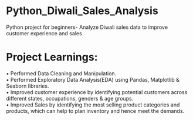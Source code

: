 # Python_Diwali_Sales_Analysis
Python project for beginners- Analyze Diwali sales data to improve customer experience and sales
# Project Learnings:
• Performed Data Cleaning and Manipulation.<br>
• Performed Exploratory Data Analysis(EDA) using Pandas, Matplotlib & Seaborn libraries.<br>
• Improved customer experience by identifying potential customers across different states, occupations, genders & age groups.<br>
• Improved Sales by identifying the most selling product categories and products, which can help to plan inventory and hence meet the demands.
